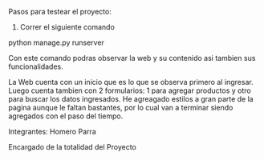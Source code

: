 Pasos para testear el proyecto:

1. Correr el siguiente comando

python manage.py runserver 

Con este comando podras observar la web y su contenido asi tambien sus funcionalidades.


La Web cuenta con un inicio que es lo que se observa primero al ingresar. Luego cuenta tambien con 2 formularios: 1 para agregar productos y otro para buscar los datos ingresados.
He agreagado estilos a gran parte de la pagina aunque le faltan bastantes, por lo cual van a terminar siendo agregados con el paso del tiempo. 

Integrantes: Homero Parra

Encargado de la totalidad del Proyecto